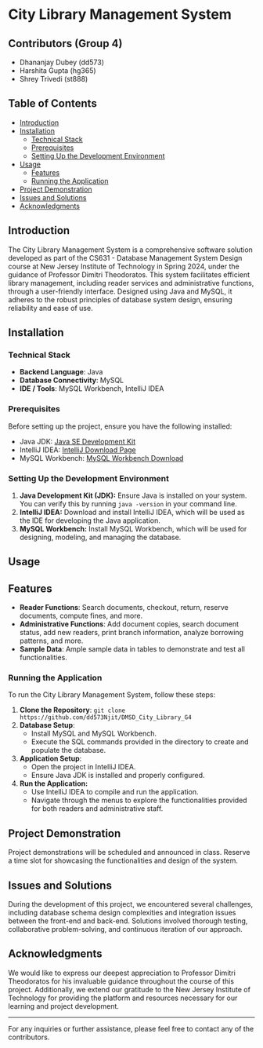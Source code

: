 # City Library Management System

## Contributors (Group 4)
- Dhananjay Dubey (dd573)
- Harshita Gupta (hg365)
- Shrey Trivedi (st888)

## Table of Contents
- [Introduction](#introduction)
- [Installation](#installation)
    - [Technical Stack](#technical-stack)
    - [Prerequisites](#prerequisites)
    - [Setting Up the Development Environment](#setting-up-the-development-environment)
- [Usage](#usage)
    - [Features](#features)
    - [Running the Application](#running-the-application)
- [Project Demonstration](#project-demonstration)
- [Issues and Solutions](#issues-and-solutions)
- [Acknowledgments](#acknowledgments)


## Introduction
The City Library Management System is a comprehensive software solution developed as part of the CS631 - Database Management System Design course at New Jersey Institute of Technology in Spring 2024, under the guidance of Professor Dimitri Theodoratos. This system facilitates efficient library management, including reader services and administrative functions, through a user-friendly interface. Designed using Java and MySQL, it adheres to the robust principles of database system design, ensuring reliability and ease of use.

## Installation

### Technical Stack
- **Backend Language**: Java
- **Database Connectivity**: MySQL
- **IDE / Tools**: MySQL Workbench, IntelliJ IDEA

### Prerequisites
Before setting up the project, ensure you have the following installed:
- Java JDK: [Java SE Development Kit](https://www.oracle.com/java/technologies/javase-jdk16-downloads.html)
- IntelliJ IDEA: [IntelliJ Download Page](https://www.jetbrains.com/idea/download/)
- MySQL Workbench: [MySQL Workbench Download](https://dev.mysql.com/downloads/workbench/)

### Setting Up the Development Environment
1. **Java Development Kit (JDK):** Ensure Java is installed on your system. You can verify this by running `java -version` in your command line.
2. **IntelliJ IDEA:** Download and install IntelliJ IDEA, which will be used as the IDE for developing the Java application.
3. **MySQL Workbench:** Install MySQL Workbench, which will be used for designing, modeling, and managing the database.

## Usage

## Features
- **Reader Functions**: Search documents, checkout, return, reserve documents, compute fines, and more.
- **Administrative Functions**: Add document copies, search document status, add new readers, print branch information, analyze borrowing patterns, and more.
- **Sample Data**: Ample sample data in tables to demonstrate and test all functionalities.

### Running the Application
To run the City Library Management System, follow these steps:
1. **Clone the Repository**: `git clone https://github.com/dd573Njit/DMSD_City_Library_G4`
2. **Database Setup**:
    - Install MySQL and MySQL Workbench.
    - Execute the SQL commands provided in the directory to create and populate the database.
3. **Application Setup**:
    - Open the project in IntelliJ IDEA.
    - Ensure Java JDK is installed and properly configured.
4. **Run the Application:**
    - Use IntelliJ IDEA to compile and run the application.
    - Navigate through the menus to explore the functionalities provided for both readers and administrative staff.

## Project Demonstration
Project demonstrations will be scheduled and announced in class. Reserve a time slot for showcasing the functionalities and design of the system.

## Issues and Solutions
During the development of this project, we encountered several challenges, including database schema design complexities and integration issues between the front-end and back-end. Solutions involved thorough testing, collaborative problem-solving, and continuous iteration of our approach.


## Acknowledgments
We would like to express our deepest appreciation to Professor Dimitri Theodoratos for his invaluable guidance throughout the course of this project. Additionally, we extend our gratitude to the New Jersey Institute of Technology for providing the platform and resources necessary for our learning and project development.

---
For any inquiries or further assistance, please feel free to contact any of the contributors.
